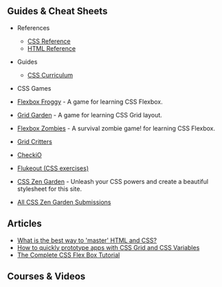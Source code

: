 ## Guides & Cheat Sheets

- References

  - [CSS Reference](http://cssreference.io/)
  - [HTML Reference](http://htmlreference.io/)

- Guides

  - [CSS Curriculum](https://github.com/IMM9O/fully-css-curriculum)

- CSS Games

- [Flexbox Froggy](http://flexboxfroggy.com) - A game for learning CSS Flexbox.
- [Grid Garden](http://cssgridgarden.com) - A game for learning CSS Grid layout.
- [Flexbox Zombies](https://geddski.teachable.com/p/flexbox-zombies) - A survival zombie game! for learning CSS Flexbox.
- [Grid Critters](https://geddski.teachable.com/p/gridcritters)
- [CheckiO](https://checkio.org)
- [Flukeout (CSS exercises)](http://flukeout.github.io)
- [CSS Zen Garden](http://www.csszengarden.com) - Unleash your CSS powers and create a beautiful stylesheet for this site.
- [All CSS Zen Garden Submissions](http://www.mezzoblue.com/zengarden/alldesigns/)

## Articles

- [What is the best way to 'master' HTML and CSS?](https://www.quora.com/What-is-the-best-way-to-master-HTML-and-CSS)
- [How to quickly prototype apps with CSS Grid and CSS Variables](https://medium.freecodecamp.org/how-to-quickly-prototype-apps-with-css-grid-and-css-variables-8d3d96d68eaa)
- [The Complete CSS Flex Box Tutorial](https://medium.com/@js_tut/the-complete-css-flex-box-tutorial-d17971950bdc)

## Courses & Videos
